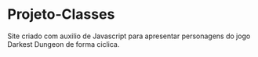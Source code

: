 # Projeto-Classes
Site criado com auxilio de Javascript para apresentar personagens do jogo Darkest Dungeon de forma ciclica.
